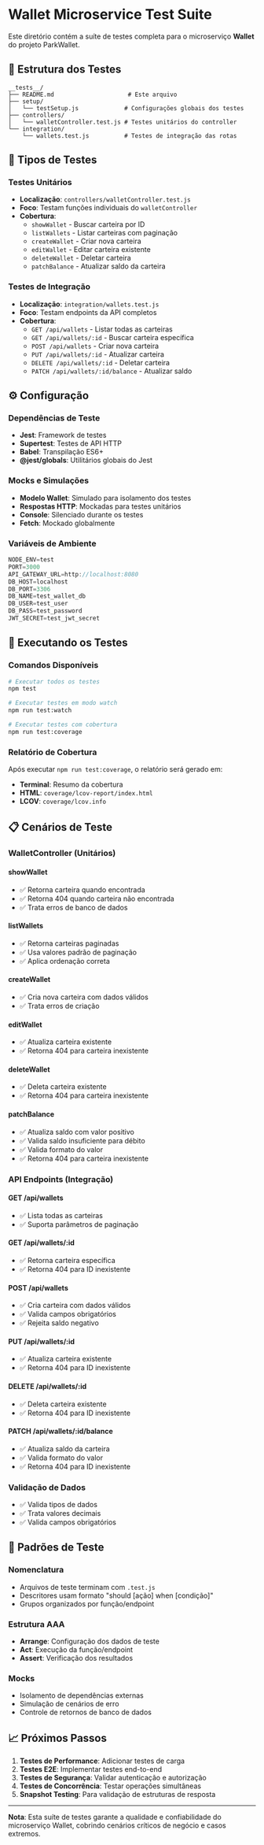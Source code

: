 # Wallet Microservice Test Suite

Este diretório contém a suíte de testes completa para o microserviço **Wallet** do projeto ParkWallet.

## 📁 Estrutura dos Testes

```
__tests__/
├── README.md                     # Este arquivo
├── setup/
│   └── testSetup.js             # Configurações globais dos testes
├── controllers/
│   └── walletController.test.js # Testes unitários do controller
└── integration/
    └── wallets.test.js          # Testes de integração das rotas
```

## 🧪 Tipos de Testes

### Testes Unitários
- **Localização**: `controllers/walletController.test.js`
- **Foco**: Testam funções individuais do `walletController`
- **Cobertura**: 
  - `showWallet` - Buscar carteira por ID
  - `listWallets` - Listar carteiras com paginação
  - `createWallet` - Criar nova carteira
  - `editWallet` - Editar carteira existente
  - `deleteWallet` - Deletar carteira
  - `patchBalance` - Atualizar saldo da carteira

### Testes de Integração
- **Localização**: `integration/wallets.test.js`
- **Foco**: Testam endpoints da API completos
- **Cobertura**:
  - `GET /api/wallets` - Listar todas as carteiras
  - `GET /api/wallets/:id` - Buscar carteira específica
  - `POST /api/wallets` - Criar nova carteira
  - `PUT /api/wallets/:id` - Atualizar carteira
  - `DELETE /api/wallets/:id` - Deletar carteira
  - `PATCH /api/wallets/:id/balance` - Atualizar saldo

## ⚙️ Configuração

### Dependências de Teste
- **Jest**: Framework de testes
- **Supertest**: Testes de API HTTP
- **Babel**: Transpilação ES6+
- **@jest/globals**: Utilitários globais do Jest

### Mocks e Simulações
- **Modelo Wallet**: Simulado para isolamento dos testes
- **Respostas HTTP**: Mockadas para testes unitários
- **Console**: Silenciado durante os testes
- **Fetch**: Mockado globalmente

### Variáveis de Ambiente
```javascript
NODE_ENV=test
PORT=3000
API_GATEWAY_URL=http://localhost:8080
DB_HOST=localhost
DB_PORT=3306
DB_NAME=test_wallet_db
DB_USER=test_user
DB_PASS=test_password
JWT_SECRET=test_jwt_secret
```

## 🚀 Executando os Testes

### Comandos Disponíveis
```bash
# Executar todos os testes
npm test

# Executar testes em modo watch
npm run test:watch

# Executar testes com cobertura
npm run test:coverage
```

### Relatório de Cobertura
Após executar `npm run test:coverage`, o relatório será gerado em:
- **Terminal**: Resumo da cobertura
- **HTML**: `coverage/lcov-report/index.html`
- **LCOV**: `coverage/lcov.info`

## 📋 Cenários de Teste

### WalletController (Unitários)

#### showWallet
- ✅ Retorna carteira quando encontrada
- ✅ Retorna 404 quando carteira não encontrada
- ✅ Trata erros de banco de dados

#### listWallets
- ✅ Retorna carteiras paginadas
- ✅ Usa valores padrão de paginação
- ✅ Aplica ordenação correta

#### createWallet
- ✅ Cria nova carteira com dados válidos
- ✅ Trata erros de criação

#### editWallet
- ✅ Atualiza carteira existente
- ✅ Retorna 404 para carteira inexistente

#### deleteWallet
- ✅ Deleta carteira existente
- ✅ Retorna 404 para carteira inexistente

#### patchBalance
- ✅ Atualiza saldo com valor positivo
- ✅ Valida saldo insuficiente para débito
- ✅ Valida formato do valor
- ✅ Retorna 404 para carteira inexistente

### API Endpoints (Integração)

#### GET /api/wallets
- ✅ Lista todas as carteiras
- ✅ Suporta parâmetros de paginação

#### GET /api/wallets/:id
- ✅ Retorna carteira específica
- ✅ Retorna 404 para ID inexistente

#### POST /api/wallets
- ✅ Cria carteira com dados válidos
- ✅ Valida campos obrigatórios
- ✅ Rejeita saldo negativo

#### PUT /api/wallets/:id
- ✅ Atualiza carteira existente
- ✅ Retorna 404 para ID inexistente

#### DELETE /api/wallets/:id
- ✅ Deleta carteira existente
- ✅ Retorna 404 para ID inexistente

#### PATCH /api/wallets/:id/balance
- ✅ Atualiza saldo da carteira
- ✅ Valida formato do valor
- ✅ Retorna 404 para ID inexistente

### Validação de Dados
- ✅ Valida tipos de dados
- ✅ Trata valores decimais
- ✅ Valida campos obrigatórios

## 🔧 Padrões de Teste

### Nomenclatura
- Arquivos de teste terminam com `.test.js`
- Descritores usam formato "should [ação] when [condição]"
- Grupos organizados por função/endpoint

### Estrutura AAA
- **Arrange**: Configuração dos dados de teste
- **Act**: Execução da função/endpoint
- **Assert**: Verificação dos resultados

### Mocks
- Isolamento de dependências externas
- Simulação de cenários de erro
- Controle de retornos de banco de dados

## 📈 Próximos Passos

1. **Testes de Performance**: Adicionar testes de carga
2. **Testes E2E**: Implementar testes end-to-end
3. **Testes de Segurança**: Validar autenticação e autorização
4. **Testes de Concorrência**: Testar operações simultâneas
5. **Snapshot Testing**: Para validação de estruturas de resposta

---

**Nota**: Esta suíte de testes garante a qualidade e confiabilidade do microserviço Wallet, cobrindo cenários críticos de negócio e casos extremos.
